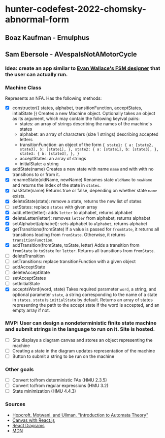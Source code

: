# hunter-codefest-2022-chomsky-abnormal-form

## Boaz Kaufman - Ernulphus  
## Sam Ebersole - AVespaIsNotAMotorCycle  
  
### Idea: create an app similar to [Evan Wallace's FSM designer](https://madebyevan.com/fsm/) that the user can actually run.  

### Machine Class
Represents an NFA.
Has the following methods:
- [X] constructor({ states, alphabet, transitionFunction, acceptStates, intialState })
Creates a new Machine object. Optionally takes an object as its argument, which may contain the following key/val pairs:
  - states: an array of strings describing the names of the machine's states
  - alphabet: an array of characters (size 1 strings) describing accepted letters
  - transitionFunction: an object of the form
  `{
     state1: {
       a: [state2, state3],
       b: [state1],
     },
     state2: {
       a: [state1],
       b: [state3],
     },
     state3: {
       b: [state3],
     },
   }`
  - acceptStates: an array of strings
  - initialState: a string
- [X] addState(name)
Creates a new state with name `name` and with with no transitions to or from it.
- [X] renameState(oldName, newName)
Renames state `oldName` to `newName` and returns the index of the state in `states`.
- [X] hasState(name)
Returns true or false, depending on whether state `name` exists.
- [X] deleteState(state): remove a state, returns the new list of states
- [ ] setStates: replace `states` with given array
- [X] addLetter(letter): adds `letter` to alphabet, returns alphabet
- [X] deleteLetter(letter): removes `letter` from alphabet, returns alphabet
- [X] setAlphabet(alphabet): sets alphabet to `alphabet`, returns alphabet
- [X] getTransitions(fromState)
If a value is passed for `fromState`, it returns all transitions leading from `fromState`.
Otherwise, it returns `transitionFunction`.
- [X] addTransition(fromState, toState, letter)
Adds a transition from `fromState` to `toState` for `letter`.
Returns all transitions from `fromState`.
- [ ] deleteTransition
- [ ] setTransitions: replace transitionFunction with a given object
- [ ] addAcceptState
- [ ] deleteAcceptState
- [ ] setAcceptStates
- [ ] setInitialState
- [X] acceptsWord(word, state)
Takes required parameter `word`, a string, and optional parameter `state`, a string corresponding to the name of a state in `states`. `state` is `initialState` by default. Returns an array of states representing the path to the accept state if the word is accepted, and an empty array if not.

### MVP: User can design a nondeterministic finite state machine and submit strings in the language to run on it. Site is hosted.  
  - [ ] Site displays a diagram canvas and stores an object representing the machine
  - [ ] Creating a state in the diagram updates representation of the machine
  - [ ] Button to submit a string to be run on the machine
  
### Other goals
- [ ] Convert to/from deterministic FAs (HMU 2.3.5)
- [ ] Convert to/from regular expressions (HMU 3.2)
- [ ] State minimization (HMU 4.4.3)

### Sources
- [Hopcroft, Motwani, and Ullman. "Introduction to Automata Theory"](https://drive.google.com/file/d/1g4hUYRvxS7RJSSK9PnZhcbIAkUYvFMSA/view?usp=sharing)
- [Canvas with React.js](https://medium.com/@pdx.lucasm/canvas-with-react-js-32e133c05258)
- [React Diagrams](https://github.com/projectstorm/react-diagrams)
- [MDN](https://developer.mozilla.org/en-US/docs/Web/API/Canvas_API/Tutorial/Drawing_shapes)
